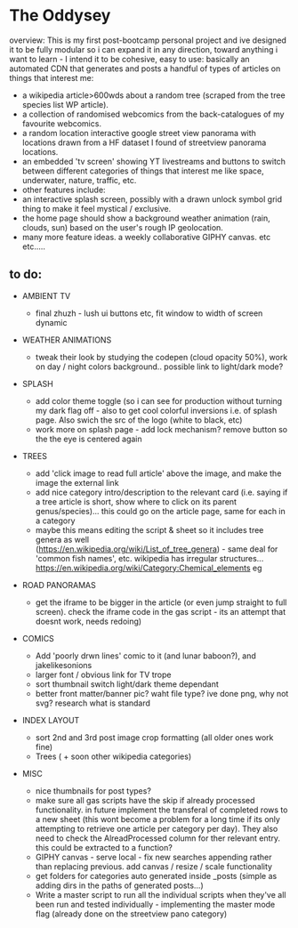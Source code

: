 # The Oddysey

overview: This is my first post-bootcamp personal project and ive designed it to be fully modular so i can expand it in any direction, toward anything i want to learn - I intend it to be cohesive, easy to use: basically an automated CDN that generates and posts a handful of types of articles on things that interest me: 
- a wikipedia article>600wds about a random tree (scraped from the tree species list WP article).
- a collection of randomised webcomics from the back-catalogues of my favourite webcomics.
- a random location interactive google street view panorama with locations drawn from a HF dataset I found of streetview panorama locations.
- an embedded 'tv screen' showing YT livestreams and buttons to switch between different categories of things that interest me like space, underwater, nature, traffic, etc.
- other features include:
 - an interactive splash screen, possibly with a drawn unlock symbol grid thing to make it feel mystical / exclusive.
 - the home page should show a background weather animation (rain, clouds, sun) based on the user's rough IP geolocation.
 - many more feature ideas. a weekly collaborative GIPHY canvas. etc etc.....
## to do:

- AMBIENT TV
  - final zhuzh - lush ui buttons etc, fit window to width of screen dynamic
  
- WEATHER ANIMATIONS
  - tweak their look by studying the codepen (cloud opacity 50%), work on day / night colors background.. possible link to light/dark mode?

- SPLASH  
  - add color theme toggle (so i can see for production without turning my dark flag off - also to get cool colorful inversions i.e. of splash page. Also swich the src of the logo (white to black, etc)
  - work more on splash page - add lock mechanism? remove  button so the the eye is centered again  

- TREES
  - add 'click image to read full article' above the image, and make the image the external link
  - add nice category intro/description to the relevant card (i.e. saying if a tree article is short, show where to click on its 
    parent genus/species)... this could go on the article page, same for each in a category
  - maybe this means editing the script & sheet so it includes tree genera as well         
        (https://en.wikipedia.org/wiki/List_of_tree_genera) - same deal for 'common fish names', etc. wikipedia has irregular structures... https://en.wikipedia.org/wiki/Category:Chemical_elements eg

- ROAD PANORAMAS
  -  get the iframe to be bigger in the article (or even jump straight to full screen). check the iframe code in the gas script - its an attempt that doesnt work, needs redoing)

- COMICS
  - Add 'poorly drwn lines' comic to it (and lunar baboon?), and jakelikesonions
  - larger font / obvious link for TV trope
  - sort thumbnail switch light/dark theme dependant
  - better front matter/banner pic? waht file type? ive done png, why not svg? research what is standard

- INDEX LAYOUT
  - sort 2nd and 3rd post image crop formatting (all older ones work fine)
  - Trees ( + soon other wikipedia categories)
      
- MISC
  - nice thumbnails for post types?
  - make sure all gas scripts have the skip if already processed functionality. in future implement the transferal of completed rows to a new sheet (this wont become a problem for a long time if its only attempting to retrieve one article per category per day). They also need to check the AlreadProcessed column for ther relevant entry. this could be extracted to a function? 
  - GIPHY canvas - serve local - fix new searches appending rather than replacing previous. add canvas / resize / scale functionality
  - get folders for categories auto generated inside _posts (simple as adding dirs in the paths of generated posts...)
  - Write a master script to run all the individual scripts when they've all been run and tested individually - implementing the master mode flag (already done on the streetview pano category)
